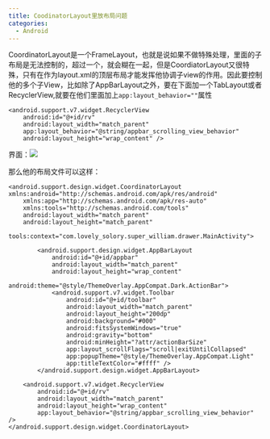 ```yaml
---
title: CoodinatorLayout里放布局问题
categories:
  - Android
---
```


CoordinatorLayout是一个FrameLayout，也就是说如果不做特殊处理，里面的子布局是无法控制的，超过一个，就会糊在一起，但是CoordiatorLayout又很特殊，只有在作为layout.xml的顶层布局才能发挥他协调子view的作用。因此要控制他的多个子View，比如除了AppBarLayout之外，要在下面加一个TabLayout或者RecyclerView,就要在他们里面加上`app:layout_behavior=""`属性
```
<android.support.v7.widget.RecyclerView
    android:id="@+id/rv"
    android:layout_width="match_parent"
    app:layout_behavior="@string/appbar_scrolling_view_behavior"
    android:layout_height="wrap_content" />
```

界面：![](http://upload-images.jianshu.io/upload_images/7177220-cc1660b2a345f2cb.jpg?imageMogr2/auto-orient/strip%7CimageView2/2/w/200)

那么他的布局文件可以这样：
```
<android.support.design.widget.CoordinatorLayout xmlns:android="http://schemas.android.com/apk/res/android"
    xmlns:app="http://schemas.android.com/apk/res-auto"
    xmlns:tools="http://schemas.android.com/tools"
    android:layout_width="match_parent"
    android:layout_height="match_parent"
    tools:context="com.lovely_solory.super_william.drawer.MainActivity">

        <android.support.design.widget.AppBarLayout
            android:id="@+id/appbar"
            android:layout_width="match_parent"
            android:layout_height="wrap_content"
            android:theme="@style/ThemeOverlay.AppCompat.Dark.ActionBar">
            <android.support.v7.widget.Toolbar
                android:id="@+id/toolbar"
                android:layout_width="match_parent"
                android:layout_height="200dp"
                android:background="#000"
                android:fitsSystemWindows="true"
                android:gravity="bottom"
                android:minHeight="?attr/actionBarSize"
                app:layout_scrollFlags="scroll|exitUntilCollapsed"
                app:popupTheme="@style/ThemeOverlay.AppCompat.Light"
                app:titleTextColor="#ffff" />
        </android.support.design.widget.AppBarLayout>

    <android.support.v7.widget.RecyclerView
        android:id="@+id/rv"
        android:layout_width="match_parent"
        android:layout_height="wrap_content"
        app:layout_behavior="@string/appbar_scrolling_view_behavior" />
</android.support.design.widget.CoordinatorLayout>
```
                                                                                                                                                                                                                                                                                                                                                                                                                                                                                                                                                                                                                                                                                                                                                                                                                                                                                                                                                                                                                                                                                                                                                                                                                                                                                                                                                                                                                                                                                                                                                                                                                                                                                                                                                                                                                                                                                                                                                                                                                                                                                                                                                                                                                                                                                                                                                                                                                                                                                                                                                                                                                                                                                                                                                                                                                                                                                                                                                                                                                                                                                                                                                                                                                                                                                                                                                                                                                                                                                                                                                                                                                                                                                                                                                                                                                                                                                                                                                                                                                                                                                                                                                                                                                                                                                                                                                                                                                                                                                                                                                                                                                                                                                                                                                                                                                                                                                                                                                                                                                                                                                                                                                                                                                                                                                                                                                                                                                                                                                                                                                                                                                                                                                                                                                                                                                                                                                                                                                                                                                                                                                                                                                                                                                                                                                                                                                                                                                                                                                                                                                                                                                                                                                                                                                                                                                                                                                                                                                                                                                                                                                                                                                                                                                                                                                                                                                                                                                                                                                                                                                                                                                                                                                                                                                                                                                                                                                                                                                                                                                                                                                                                                                                              
